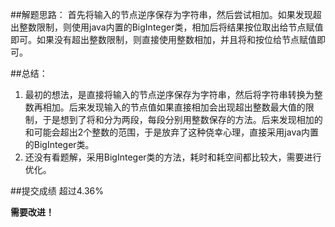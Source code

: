 ##解题思路：
首先将输入的节点逆序保存为字符串，然后尝试相加。如果发现超出整数限制，则使用java内置的BigInteger类，相加后将结果按位取出给节点赋值即可。如果没有超出整数限制，则直接使用整数相加，并且将和按位给节点赋值即可。

##总结：
1. 最初的想法，是直接将输入的节点逆序保存为字符串，然后将字符串转换为整数再相加。后来发现输入的节点值如果直接相加会出现超出整数最大值的限制，于是想到了将和分为两段，每段分别用整数保存的方法。后来发现相加的和可能会超出2个整数的范围，于是放弃了这种侥幸心理，直接采用java内置的BigInteger类。
2. 还没有看题解，采用BigInteger类的方法，耗时和耗空间都比较大，需要进行优化。

##提交成绩
超过4.36%

**需要改进！**
